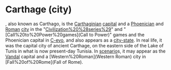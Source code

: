 # Carthage (city)

, also known as Carthago, is the [Carthaginian](Carthaginian) [capital](capital) and a [Phoenician](Phoenician) and [Roman](Roman) [city](city) in the "[Civilization%20%28series%29](Civilization)" and "[Call%20to%20Power%20games](Call to Power)" games and the Phoenician capital in [C-evo](C-evo), and also appears as a [city-state](city-state). In real life, it was the capital city of ancient Carthage, on the eastern side of the Lake of Tunis in what is now present-day Tunisia.
In [scenario](scenario)s, it may appear as the [Vandal](Vandal) capital and a [Western%20Roman](Western Roman) city in [Fall%20of%20Rome](Fall of Rome).